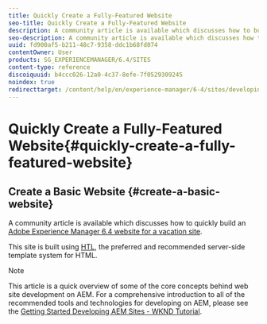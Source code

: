 ```yaml
---
title: Quickly Create a Fully-Featured Website
seo-title: Quickly Create a Fully-Featured Website
description: A community article is available which discusses how to build your first Adobe Experience Manager components.
seo-description: A community article is available which discusses how to build your first Adobe Experience Manager components.
uuid: fd900af5-b211-48c7-9358-ddc1b68fd074
contentOwner: User
products: SG_EXPERIENCEMANAGER/6.4/SITES
content-type: reference
discoiquuid: b4ccc026-12a0-4c37-8efe-7f0529309245
noindex: true
redirecttarget: /content/help/en/experience-manager/6-4/sites/developing/using/getting-started
---
```


# Quickly Create a Fully-Featured Website{#quickly-create-a-fully-featured-website}

## Create a Basic Website {#create-a-basic-website}

A community article is available which discusses how to quickly build an [Adobe Experience Manager 6.4 website for a vacation site](https://helpx.adobe.com/experience-manager/using/first_aem64_website.html).

This site is built using [HTL](https://helpx.adobe.com/experience-manager/htl/user-guide.html), the preferred and recommended server-side template system for HTML.

>[!NOTE]
>
>This article is a quick overview of some of the core concepts behind web site development on AEM. For a comprehensive introduction to all of the recommended tools and technologies for developing on AEM, please see the [Getting Started Developing AEM Sites - WKND Tutorial](../../../sites/developing/using/getting-started.md).

